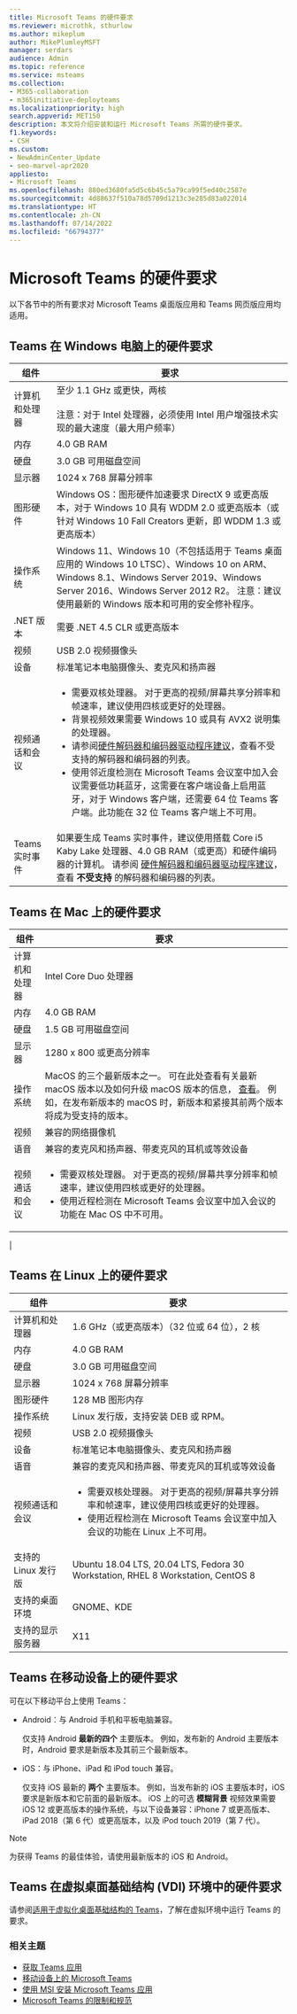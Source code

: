 ```yaml
---
title: Microsoft Teams 的硬件要求
ms.reviewer: microthk, sthurlow
ms.author: mikeplum
author: MikePlumleyMSFT
manager: serdars
audience: Admin
ms.topic: reference
ms.service: msteams
ms.collection:
- M365-collaboration
- m365initiative-deployteams
ms.localizationpriority: high
search.appverid: MET150
description: 本文将介绍安装和运行 Microsoft Teams 所需的硬件要求。
f1.keywords:
- CSH
ms.custom:
- NewAdminCenter_Update
- seo-marvel-apr2020
appliesto:
- Microsoft Teams
ms.openlocfilehash: 880ed3680fa5d5c6b45c5a79ca99f5ed40c2587e
ms.sourcegitcommit: 4d88637f510a78d5709d1213c3e285d83a022014
ms.translationtype: HT
ms.contentlocale: zh-CN
ms.lasthandoff: 07/14/2022
ms.locfileid: "66794377"
---
```

# <a name="hardware-requirements-for-microsoft-teams"></a>Microsoft Teams 的硬件要求

以下各节中的所有要求对 Microsoft Teams 桌面版应用和 Teams 网页版应用均适用。

## <a name="hardware-requirements-for-teams-on-a-windows-pc"></a>Teams 在 Windows 电脑上的硬件要求

| 组件 | 要求 |
|---------|---------|
|计算机和处理器    | 至少 1.1 GHz 或更快，两核<br><br>注意：对于 Intel 处理器，必须使用 Intel 用户增强技术实现的最大速度（最大用户频率）         |
|内存     |  4.0 GB RAM |
|硬盘    | 3.0 GB 可用磁盘空间        |
|显示器    |   1024 x 768 屏幕分辨率 |
|图形硬件 |  Windows OS：图形硬件加速要求 DirectX 9 或更高版本，对于 Windows 10 具有 WDDM 2.0 或更高版本（或针对 Windows 10 Fall Creators 更新，即 WDDM 1.3 或更高版本）
|操作系统  |    Windows 11、Windows 10（不包括适用于 Teams 桌面应用的 Windows 10 LTSC）、Windows 10 on ARM、Windows 8.1、Windows Server 2019、Windows Server 2016、Windows Server 2012 R2。 注意：建议使用最新的 Windows 版本和可用的安全修补程序。|
|.NET 版本    |  需要 .NET 4.5 CLR 或更高版本       |
|视频    |  USB 2.0 视频摄像头       |
|设备    |   标准笔记本电脑摄像头、麦克风和扬声器    |
|视频通话和会议|<ul><li>需要双核处理器。 对于更高的视频/屏幕共享分辨率和帧速率，建议使用四核或更好的处理器。</li> <li>背景视频效果需要 Windows 10 或具有 AVX2 说明集的处理器。</li> <li>请参阅[硬件解码器和编码器驱动程序建议](hardware-decoders-and-encoders.md)，查看不受支持的解码器和编码器的列表。</li><li>使用邻近度检测在 Microsoft Teams 会议室中加入会议需要低功耗蓝牙，这需要在客户端设备上启用蓝牙，对于 Windows 客户端，还需要 64 位 Teams 客户端。此功能在 32 位 Teams 客户端上不可用。</li></ul> |
|Teams 实时事件 | 如果要生成 Teams 实时事件，建议使用搭载 Core i5 Kaby Lake 处理器、4.0 GB RAM（或更高）和硬件编码器的计算机。 请参阅 [硬件解码器和编码器驱动程序建议](hardware-decoders-and-encoders.md)，查看 **不受支持** 的解码器和编码器的列表。 |

## <a name="hardware-requirements-for-teams-on-a-mac"></a>Teams 在 Mac 上的硬件要求

| 组件 | 要求 |
|---------|---------|
|计算机和处理器    | Intel Core Duo 处理器 |
|内存     |   4.0 GB RAM|
|硬盘    |   1.5 GB 可用磁盘空间      |
|显示器    | 1280 x 800 或更高分辨率    |
|操作系统  |    MacOS 的三个最新版本之一。 可在此处查看有关最新 macOS 版本以及如何升级 macOS 版本的信息， [查看](https://support.apple.com/en-us/HT201260)。 例如，在发布新版本的 macOS 时，新版本和紧接其前两个版本将成为受支持的版本。      |
|视频  |    兼容的网络摄像机     |
|语音    |  兼容的麦克风和扬声器、带麦克风的耳机或等效设备       |
|视频通话和会议 | <ul><li>需要双核处理器。 对于更高的视频/屏幕共享分辨率和帧速率，建议使用四核或更好的处理器。 </li><li>使用近程检测在 Microsoft Teams 会议室中加入会议的功能在 Mac OS 中不可用。</li></ul>
|

## <a name="hardware-requirements-for-teams-on-linux"></a>Teams 在 Linux 上的硬件要求

| 组件 | 要求 |
|---------|---------|
|计算机和处理器    | 1.6 GHz（或更高版本）（32 位或 64 位），2 核        |
|内存     |    4.0 GB RAM |
|硬盘    | 3.0 GB 可用磁盘空间        |
|显示器    |   1024 x 768 屏幕分辨率 |
|图形硬件 |  128 MB 图形内存
|操作系统  | Linux 发行版，支持安装 DEB 或 RPM。 |
|视频    |  USB 2.0 视频摄像头       |
|设备    |   标准笔记本电脑摄像头、麦克风和扬声器    |
|语音    |  兼容的麦克风和扬声器、带麦克风的耳机或等效设备       |
|视频通话和会议 | <ul><li>需要双核处理器。 对于更高的视频/屏幕共享分辨率和帧速率，建议使用四核或更好的处理器。</li><li>使用近程检测在 Microsoft Teams 会议室中加入会议的功能在 Linux 上不可用。</li></ul>
|支持的 Linux 发行版 | Ubuntu 18.04 LTS, 20.04 LTS, Fedora 30 Workstation, RHEL 8 Workstation, CentOS 8       |
|支持的桌面环境 | GNOME、KDE       |
|支持的显示服务器 | X11       |

## <a name="hardware-requirements-for-teams-on-mobile-devices"></a>Teams 在移动设备上的硬件要求

可在以下移动平台上使用 Teams：

- Android：与 Android 手机和平板电脑兼容。

  仅支持 Android **最新的四个** 主要版本。 例如，发布新的 Android 主要版本时，Android 要求是新版本及其前三个最新版本。

- iOS：与 iPhone、iPad 和 iPod touch 兼容。

  仅支持 iOS 最新的 **两个** 主要版本。 例如，当发布新的 iOS 主要版本时，iOS 要求是新版本和它前面的最新版本。 iOS 上的可选 **模糊背景** 视频效果需要 iOS 12 或更高版本的操作系统，与以下设备兼容：iPhone 7 或更高版本、iPad 2018（第 6 代）或更高版本，以及 iPod touch 2019（第 7 代）。

> [!Note]
> 为获得 Teams 的最佳体验，请使用最新版本的 iOS 和 Android。

## <a name="hardware-requirements-for-teams-in-a-virtual-desktop-infrastructure-vdi-environment"></a>Teams 在虚拟桌面基础结构 (VDI) 环境中的硬件要求

请参阅[适用于虚拟化桌面基础结构的 Teams](teams-for-vdi.md)，了解在虚拟环境中运行 Teams 的要求。

### <a name="related-topics"></a>相关主题

- [获取 Teams 应用](get-clients.md)
- [移动设备上的 Microsoft Teams](https://support.microsoft.com/office/set-up-your-teams-mobile-apps-1ba8dce3-1122-47f4-8db6-00a4f93117e8)
- [使用 MSI 安装 Microsoft Teams 应用](msi-deployment.md)
- [Microsoft Teams 的限制和规范](limits-specifications-teams.md)
